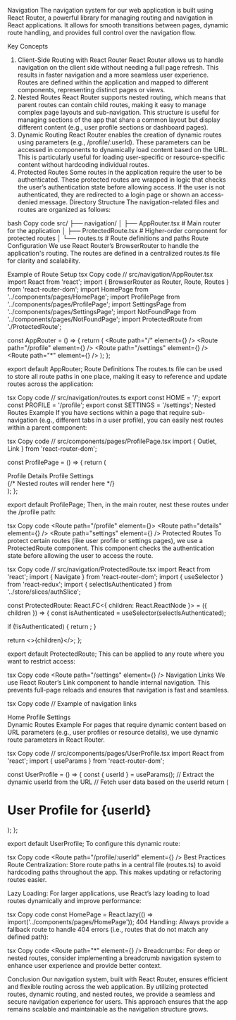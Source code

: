 Navigation
The navigation system for our web application is built using React Router, a powerful library for managing routing and navigation in React applications. It allows for smooth transitions between pages, dynamic route handling, and provides full control over the navigation flow.

Key Concepts
1. Client-Side Routing with React Router
React Router allows us to handle navigation on the client side without needing a full page refresh. This results in faster navigation and a more seamless user experience.
Routes are defined within the application and mapped to different components, representing distinct pages or views.
2. Nested Routes
React Router supports nested routing, which means that parent routes can contain child routes, making it easy to manage complex page layouts and sub-navigation.
This structure is useful for managing sections of the app that share a common layout but display different content (e.g., user profile sections or dashboard pages).
3. Dynamic Routing
React Router enables the creation of dynamic routes using parameters (e.g., /profile/:userId). These parameters can be accessed in components to dynamically load content based on the URL.
This is particularly useful for loading user-specific or resource-specific content without hardcoding individual routes.
4. Protected Routes
Some routes in the application require the user to be authenticated. These protected routes are wrapped in logic that checks the user’s authentication state before allowing access.
If the user is not authenticated, they are redirected to a login page or shown an access-denied message.
Directory Structure
The navigation-related files and routes are organized as follows:

bash
Copy code
src/
├── navigation/
│   ├── AppRouter.tsx               # Main router for the application
│   ├── ProtectedRoute.tsx          # Higher-order component for protected routes
│   └── routes.ts                   # Route definitions and paths
Route Configuration
We use React Router’s BrowserRouter to handle the application's routing. The routes are defined in a centralized routes.ts file for clarity and scalability.

Example of Route Setup
tsx
Copy code
// src/navigation/AppRouter.tsx
import React from 'react';
import { BrowserRouter as Router, Route, Routes } from 'react-router-dom';
import HomePage from '../components/pages/HomePage';
import ProfilePage from '../components/pages/ProfilePage';
import SettingsPage from '../components/pages/SettingsPage';
import NotFoundPage from '../components/pages/NotFoundPage';
import ProtectedRoute from './ProtectedRoute';

const AppRouter = () => {
  return (
    <Router>
      <Routes>
        <Route path="/" element={<HomePage />} />
        <Route path="/profile" element={<ProtectedRoute><ProfilePage /></ProtectedRoute>} />
        <Route path="/settings" element={<ProtectedRoute><SettingsPage /></ProtectedRoute>} />
        <Route path="*" element={<NotFoundPage />} />
      </Routes>
    </Router>
  );
};

export default AppRouter;
Route Definitions
The routes.ts file can be used to store all route paths in one place, making it easy to reference and update routes across the application:

tsx
Copy code
// src/navigation/routes.ts
export const HOME = '/';
export const PROFILE = '/profile';
export const SETTINGS = '/settings';
Nested Routes Example
If you have sections within a page that require sub-navigation (e.g., different tabs in a user profile), you can easily nest routes within a parent component:

tsx
Copy code
// src/components/pages/ProfilePage.tsx
import { Outlet, Link } from 'react-router-dom';

const ProfilePage = () => {
  return (
    <div>
      <nav>
        <Link to="details">Profile Details</Link>
        <Link to="settings">Profile Settings</Link>
      </nav>
      <Outlet /> {/* Nested routes will render here */}
    </div>
  );
};

export default ProfilePage;
Then, in the main router, nest these routes under the /profile path:

tsx
Copy code
<Route path="/profile" element={<ProfilePage />}>
  <Route path="details" element={<ProfileDetails />} />
  <Route path="settings" element={<ProfileSettings />} />
</Route>
Protected Routes
To protect certain routes (like user profile or settings pages), we use a ProtectedRoute component. This component checks the authentication state before allowing the user to access the route.

tsx
Copy code
// src/navigation/ProtectedRoute.tsx
import React from 'react';
import { Navigate } from 'react-router-dom';
import { useSelector } from 'react-redux';
import { selectIsAuthenticated } from '../store/slices/authSlice';

const ProtectedRoute: React.FC<{ children: React.ReactNode }> = ({ children }) => {
  const isAuthenticated = useSelector(selectIsAuthenticated);

  if (!isAuthenticated) {
    return <Navigate to="/" />;
  }

  return <>{children}</>;
};

export default ProtectedRoute;
This can be applied to any route where you want to restrict access:

tsx
Copy code
<Route path="/settings" element={<ProtectedRoute><SettingsPage /></ProtectedRoute>} />
Navigation Links
We use React Router’s Link component to handle internal navigation. This prevents full-page reloads and ensures that navigation is fast and seamless.

tsx
Copy code
// Example of navigation links
<nav>
  <Link to="/">Home</Link>
  <Link to="/profile">Profile</Link>
  <Link to="/settings">Settings</Link>
</nav>
Dynamic Routes Example
For pages that require dynamic content based on URL parameters (e.g., user profiles or resource details), we use dynamic route parameters in React Router.

tsx
Copy code
// src/components/pages/UserProfile.tsx
import React from 'react';
import { useParams } from 'react-router-dom';

const UserProfile = () => {
  const { userId } = useParams(); // Extract the dynamic userId from the URL
  // Fetch user data based on the userId
  return (
    <div>
      <h1>User Profile for {userId}</h1>
    </div>
  );
};

export default UserProfile;
To configure this dynamic route:

tsx
Copy code
<Route path="/profile/:userId" element={<UserProfile />} />
Best Practices
Route Centralization: Store route paths in a central file (routes.ts) to avoid hardcoding paths throughout the app. This makes updating or refactoring routes easier.

Lazy Loading: For larger applications, use React’s lazy loading to load routes dynamically and improve performance:

tsx
Copy code
const HomePage = React.lazy(() => import('../components/pages/HomePage'));
404 Handling: Always provide a fallback route to handle 404 errors (i.e., routes that do not match any defined path):

tsx
Copy code
<Route path="*" element={<NotFoundPage />} />
Breadcrumbs: For deep or nested routes, consider implementing a breadcrumb navigation system to enhance user experience and provide better context.

Conclusion
Our navigation system, built with React Router, ensures efficient and flexible routing across the web application. By utilizing protected routes, dynamic routing, and nested routes, we provide a seamless and secure navigation experience for users. This approach ensures that the app remains scalable and maintainable as the navigation structure grows.

